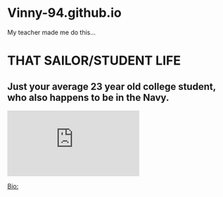 # Vinny-94.github.io
My teacher made me do this...


# **THAT SAILOR/STUDENT LIFE**

## Just your average 23 year old college student, who also happens to be in the Navy.

![Kimono](https://www.facebook.com/profile.php?id=100001906485345)


[Bio:](https://github.com/Vinny-94/Vinny-94.github.io/blob/master/Bio.md)
